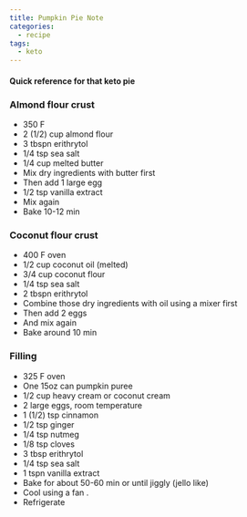 ```yaml
---
title: Pumpkin Pie Note
categories:
  - recipe
tags:
  - keto
---
```


#### Quick reference for that keto pie


### Almond flour crust
* 350 F
* 2 (1/2) cup almond flour
* 3 tbspn erithrytol
* 1/4 tsp sea salt
* 1/4 cup melted butter
* Mix dry ingredients with butter first
* Then add 1 large egg
* 1/2 tsp vanilla extract
* Mix again
* Bake 10-12 min

### Coconut flour crust
* 400 F oven
* 1/2 cup coconut oil (melted)
* 3/4 cup coconut flour
* 1/4 tsp sea salt
* 2 tbspn erithrytol
* Combine those dry ingredients with oil using a mixer first
* Then add 2 eggs
* And mix again
* Bake around 10 min

### Filling
* 325 F oven
* One 15oz can pumpkin puree
* 1/2 cup heavy cream or coconut cream
* 2 large eggs, room temperature
* 1 (1/2) tsp cinnamon
* 1/2 tsp ginger
* 1/4 tsp nutmeg
* 1/8 tsp cloves
* 3 tbsp erithrytol
* 1/4 tsp sea salt
* 1 tspn vanilla extract
* Bake for about 50-60 min or until jiggly (jello like)
* Cool using a fan .
* Refrigerate
